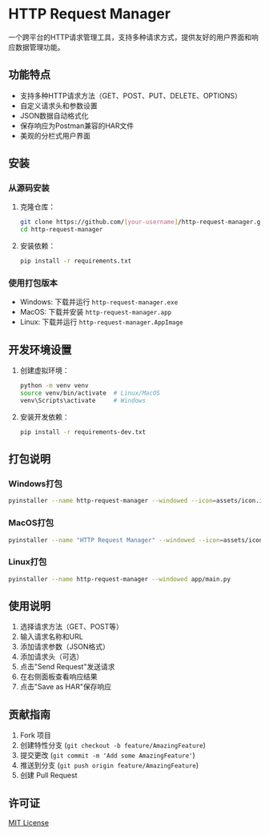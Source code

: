 # HTTP Request Manager

一个跨平台的HTTP请求管理工具，支持多种请求方式，提供友好的用户界面和响应数据管理功能。

## 功能特点

- 支持多种HTTP请求方法（GET、POST、PUT、DELETE、OPTIONS）
- 自定义请求头和参数设置
- JSON数据自动格式化
- 保存响应为Postman兼容的HAR文件
- 美观的分栏式用户界面

## 安装

### 从源码安装

1. 克隆仓库：
   ```bash
   git clone https://github.com/[your-username]/http-request-manager.git
   cd http-request-manager
   ```

2. 安装依赖：
   ```bash
   pip install -r requirements.txt
   ```

### 使用打包版本

- Windows: 下载并运行 `http-request-manager.exe`
- MacOS: 下载并安装 `http-request-manager.app`
- Linux: 下载并运行 `http-request-manager.AppImage`

## 开发环境设置

1. 创建虚拟环境：
   ```bash
   python -m venv venv
   source venv/bin/activate  # Linux/MacOS
   venv\Scripts\activate     # Windows
   ```

2. 安装开发依赖：
   ```bash
   pip install -r requirements-dev.txt
   ```

## 打包说明

### Windows打包
```bash
pyinstaller --name http-request-manager --windowed --icon=assets/icon.ico app/main.py
```

### MacOS打包
```bash
pyinstaller --name "HTTP Request Manager" --windowed --icon=assets/icon.icns app/main.py
```

### Linux打包
```bash
pyinstaller --name http-request-manager --windowed app/main.py
```

## 使用说明

1. 选择请求方法（GET、POST等）
2. 输入请求名称和URL
3. 添加请求参数（JSON格式）
4. 添加请求头（可选）
5. 点击"Send Request"发送请求
6. 在右侧面板查看响应结果
7. 点击"Save as HAR"保存响应

## 贡献指南

1. Fork 项目
2. 创建特性分支 (`git checkout -b feature/AmazingFeature`)
3. 提交更改 (`git commit -m 'Add some AmazingFeature'`)
4. 推送到分支 (`git push origin feature/AmazingFeature`)
5. 创建 Pull Request

## 许可证

[MIT License](LICENSE) 